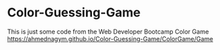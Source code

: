 # Color-Guessing-Game
This is just some code from the Web Developer Bootcamp
Color Game https://ahmednagym.github.io/Color-Guessing-Game/ColorGame/Game
